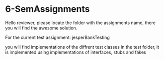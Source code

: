 # 6-SemAssignments
Hello reviewer, please locate the folder with the assignments name, there you will find the awesome solution.

For the current test assignment: jesperBankTesting

you will find implementations of the diffrent test classes in the test folder, it is implemented using implementations of interfaces, stubs and fakes
